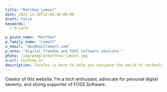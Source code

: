 ```yaml
---
title: "Matthew Lamont"
date: 2022-11-30T15:04:46-06:00
draft: false
keywords:
  - h-card

p_given_name: "Matthew"
p_family_name: "Lamont"
u_email: "dev@mattlamont.com"
p_note: "Digital freedom and FOSS software advocate."
photo: /img/people/matthew_lamont.jpg
u-url: techtea.io
description: TechTea is here to help you navigate the world of technology.
---
```


Creator of this website. I'm a tech enthusiast, advocate for personal digital seventy, and strong supporter of FOSS Software. 